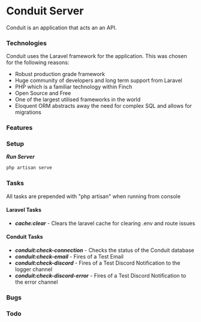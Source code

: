 # Conduit Server

Conduit is an application that acts an an API.

### Technologies
Conduit uses the Laravel framework for the application.
This was chosen for the following reasons:
- Robust production grade framework
- Huge community of developers and long term support from Laravel
- PHP which is a familiar technology within Finch
- Open Source and Free
- One of the largest utilised frameworks in the world
- Eloquent ORM abstracts away the need for complex SQL and allows for migrations

### Features


### Setup
***Run Server***
```php
php artisan serve
```

### Tasks
All tasks are prepended with "php artisan" when running from console
#### Laravel Tasks
- ***cache:clear*** - Clears the laravel cache for clearing .env and route issues

#### Conduit Tasks
- ***conduit:check-connection*** - Checks the status of the Conduit database
- ***conduit:check-email*** - Fires of a Test Email
- ***conduit:check-discord*** - Fires of a Test Discord Notification to the logger channel
- ***conduit:check-discord-error*** - Fires of a Test Discord Notification to the error channel

### Bugs


### Todo
